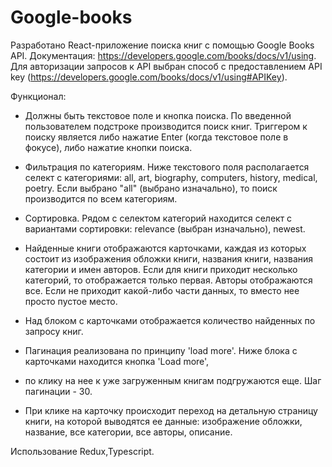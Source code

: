 # Google-books

Разработано React-приложение поиска книг с помощью Google Books API.
Документация: https://developers.google.com/books/docs/v1/using. 
Для авторизации запросов к API выбран способ с предоставлением API key (https://developers.google.com/books/docs/v1/using#APIKey).

Функционал:
* Должны быть текстовое поле и кнопка поиска. По введенной пользователем подстроке производится поиск книг.
 Триггером к поиску является либо нажатие Enter (когда текстовое поле в фокусе), либо нажатие кнопки поиска.

* Фильтрация по категориям. Ниже текстового поля располагается селект с категориями:
 all, art, biography, computers, history, medical, poetry. Если выбрано "all" (выбрано изначально),
 то поиск производится по всем категориям.

* Сортировка. Рядом с селектом категорий находится селект с вариантами сортировки: relevance (выбран изначально), newest.
* Найденные книги отображаются карточками, каждая из которых состоит из изображения обложки книги, названия книги,
  названия категории и имен авторов. Если для книги приходит несколько категорий, то отображается только первая.
  Авторы отображаются все. Если не приходит какой-либо части данных, то вместо нее просто пустое место.
  
* Над блоком с карточками отображается количество найденных по запросу книг.
* Пагинация реализована по принципу 'load more'. Ниже блока с карточками находится кнопка 'Load more',
* по клику на нее к уже загруженным книгам подгружаются еще. Шаг пагинации - 30.
* При клике на карточку происходит переход на детальную страницу книги, на которой выводятся ее данные:
  изображение обложки, название, все категории, все авторы, описание.

Использование Redux,Typescript.
